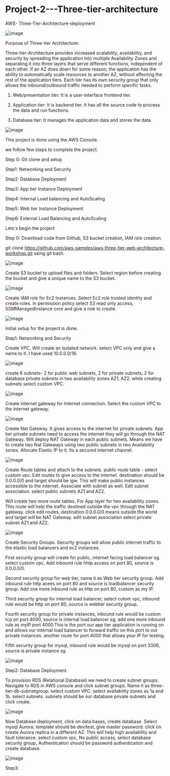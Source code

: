# Project-2---Three-tier-architecture
AWS- Three-Tier-Architecture-deployment

![image](https://github.com/user-attachments/assets/8ad89f94-cbfc-43e5-93b3-642b6fdf172a)

Purpose of Three-tier Architecture:

Three-tier-Architecture provides increased scalability, availability, and security by spreading the application into multiple Availability Zones and separating it into three layers that serve different functions, independent of each other. If an AZ does down for some reason, the application has the ability to automatically scale resources to another AZ, without affecting the rest of the application tiers. Each tier has its own security group that only allows the inbound/outbound traffic needed to perform specific tasks.

1. Web/presentation tier: It is a user-interface frontend tier.

2. Application tier: It is backend tier. It has all the source code to process the data and run functions.

3. Database tier: It manages the application data and stores the data.

![image](https://github.com/user-attachments/assets/f9085b83-88cd-4a46-b3e6-d92755f4ae69)

This project is done using the AWS Console.

we follow few steps to complete the project.

Step 0: Git clone and setup

Step1: Networking and Security

Step2: Database Deployment

Step3: App tier Instance Deployment

Step4: Internal Load balancing and AutoScaling

Step5: Web tier Instance Deployment

Step6: External Load Balancing and AutoScaling

Lets's begin the project

Step 0: Download code from Github, S3 bucket creation, IAM role creation.


git clone https://github.com/aws-samples/aws-three-tier-web-architecture-workshop.git using git bash.


![image](https://github.com/user-attachments/assets/ad90113f-1dc8-4573-833d-c8b748d15449)


Create S3 bucket to upload files and folders. Select region before creating the bucket and give a unique name to the S3 bucket. 


![image](https://github.com/user-attachments/assets/a19b0c50-0a20-44d2-b04d-09da61c261e6)


Create IAM role for Ec2 Instances. Select Ec2 role trusted identity and create roles. In permission policy select S3 read only access, SSMManagedInstance core and give a role to create.


![image](https://github.com/user-attachments/assets/89c3e76f-10a0-4e99-8f6b-67cdd0d77fa7)

Initial setup for the project is done.

Step1: Networking and Security

Create VPC. Will create an isolated network. select VPC only and give a name to it. I have used 10.0.0.0/16. 

![image](https://github.com/user-attachments/assets/86dac7ad-faf4-43bc-a0d0-5ce71bdd0fe0)

create 6 subnets- 2 for public web subnets, 2 for private subnets, 2 for database private subnets in two availability zones AZ1, AZ2. while creating subnets select custom VPC. 

![image](https://github.com/user-attachments/assets/84372ef2-dd21-4de0-8375-0ae7caf69c10)

Create Internet gateway for Internet connection. Select the custom VPC to the internet gateway.

![image](https://github.com/user-attachments/assets/10ac9337-12d7-4294-8190-f2574fc4fbe2)

Create Nat Gateway. It gives access to the internet for private subnets. App tier private subnets need to access the internet they will go through the NAT Gateway. Will deploy NAT Gateway in each public subnets.
Means we have to create two Nat Gateways using two public subnets in two Availability zones. Allocate Elastic IP to it. Its a secured internet channel. 

![image](https://github.com/user-attachments/assets/5c91b8c8-19f4-427a-8937-a69de27d72ed)

Create Route tables and attach to the subnets. public route table - select custom vpc. Edit routes to give access to the internet. destination should be 0.0.0.0/0 and target should be igw. This will make public instances accessible to the internet. Associate with subnet as well. Edit subnet association. select public subnets AZ1 and AZ2. 

Will create two more route tables. For App layer for two availability zones. This route will help the traffic destined outside the vpc through the NAT gateway. click edit routes, destination 0.0.0.0/0 means outside the world and target will be NAT Gateway. edit subnet association select private subnet AZ1 and AZ2.

![image](https://github.com/user-attachments/assets/1015a2bb-d2ea-4f58-ad67-6ab4e20bfb6d)

Create Security Groups. Security groups will allow public internet traffic to the elastic load balancers and ec2 instances. 

First security group will create for public, internet facing load balancer sg. select custom vpc. Add inbound rule hhtp access on port 80, source is 0.0.0.0/0.

Second security group for web tier, name it as Web tier security group. Add inbound rule http acees on port 80 and source is loadbalancer security group. Add one more inbound rule as http on port 80, custom as my IP.

Third security group for internal load balancer, select cutom vpc, inbound rule would be http on port 80, source is webtier security group.

Fourth security group for private instances, inbound rule would be custom tcp on port 4000, source is internal load balancer sg. add one more inbound rule as myIP port 4000.This is the port our app tier application is running on and allows our internal load balancer to forward traffic on this port to our private instances. another route for port 4000 that allows your IP for testing.

Fifth security group for mysql, inbound rule would be mysql on port 3306, source is private instance sg.

![image](https://github.com/user-attachments/assets/1cde7839-5ed5-419f-8d96-44d73349325a)


Step2: Database Deployment

To provision RDS (Relational Database) we need to create subnet groups. Navigate to RDS in AWS console and click subnet groups. Name it as three-tier-db-subnetgroup. select custom VPC. select availability zones as 1a and 1b. select subnets. subnets should be our database private subnets and click create.

![image](https://github.com/user-attachments/assets/f935715e-e26f-4cf3-9fc1-73d3f0b82537)

Now Database deployment, click on data bases, create database. Select mysql Aurora, template should be dev/test, give master password. click on create Aurora replica in a different AZ. This will help high availability and fault tolerance. select custom vpc, No public access, select database security group, Authentication should be password authentication and create database.

![image](https://github.com/user-attachments/assets/7d378272-ccc8-41c1-b99f-295759810a8f)

Step3: 





















































